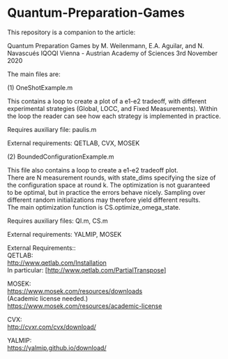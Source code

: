 # Quantum-Preparation-Games

This repository is a companion to the article:  

Quantum Preparation Games 
by M. Weilenmann, E.A. Aguilar, and N. Navascués 
IQOQI Vienna - Austrian Academy of Sciences 
3rd November 2020   


The main files are: 


(1) OneShotExample.m   

This contains a loop to create a plot of a e1-e2 tradeoff, with different     
experimental strategies (Global, LOCC, and Fixed Measurements).  Within 
the loop the reader can see how each strategy is implemented in practice.      

Requires auxiliary file: paulis.m     

External requirements: QETLAB, CVX, MOSEK  


(2) BoundedConfigurationExample.m     

This file also contains a loop to create a e1-e2 tradeoff plot.     
There are N measurement rounds, with state_dims specifying the size of     
the configuration space at round k. The optimization is not guaranteed     
to be optimal, but in practice the errors behave nicely. Sampling over     
different random initializations may therefore yield different results.     
The main optimization function is CS.optimize_omega_state.          

Requires auxiliary files: QI.m, CS.m     

External requirements: YALMIP, MOSEK   


External Requirements::     
QETLAB:     
http://www.qetlab.com/Installation  
In particular: [http://www.qetlab.com/PartialTranspose]   

MOSEK:     
https://www.mosek.com/resources/downloads     
(Academic license needed.)     
https://www.mosek.com/resources/academic-license      

CVX:     
http://cvxr.com/cvx/download/      

YALMIP:     
https://yalmip.github.io/download/
